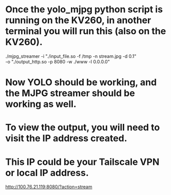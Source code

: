 # Once the yolo_mjpg python script is running on the KV260, in another terminal you will run this (also on the KV260).

./mjpg_streamer -i "./input_file.so -f /tmp -n stream.jpg -d 0.1" \
-o "./output_http.so -p 8080 -w ./www -l 0.0.0.0"

# Now YOLO should be working, and the MJPG streamer should be working as well.
# To view the output, you will need to visit the IP address created.
# This IP could be your Tailscale VPN or local IP address.

http://100.76.21.119:8080/?action=stream
